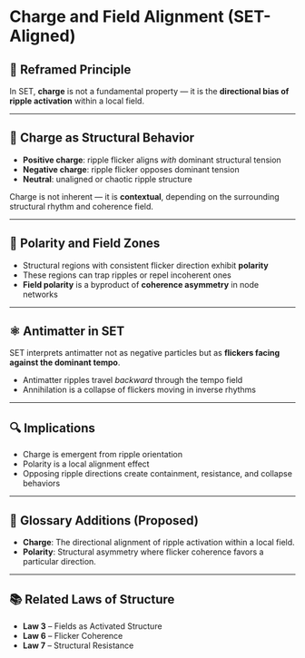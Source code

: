 
# Charge and Field Alignment (SET-Aligned)

## 🧠 Reframed Principle

In SET, **charge** is not a fundamental property — it is the **directional bias of ripple activation** within a local field.

---

## 🔁 Charge as Structural Behavior

- **Positive charge**: ripple flicker aligns *with* dominant structural tension  
- **Negative charge**: ripple flicker opposes dominant tension  
- **Neutral**: unaligned or chaotic ripple structure

Charge is not inherent — it is **contextual**, depending on the surrounding structural rhythm and coherence field.

---

## 🧲 Polarity and Field Zones

- Structural regions with consistent flicker direction exhibit **polarity**
- These regions can trap ripples or repel incoherent ones
- **Field polarity** is a byproduct of **coherence asymmetry** in node networks

---

## ⚛️ Antimatter in SET

SET interprets antimatter not as negative particles but as **flickers facing against the dominant tempo**.

- Antimatter ripples travel *backward* through the tempo field  
- Annihilation is a collapse of flickers moving in inverse rhythms

---

## 🔍 Implications

- Charge is emergent from ripple orientation  
- Polarity is a local alignment effect  
- Opposing ripple directions create containment, resistance, and collapse behaviors

---

## 📘 Glossary Additions (Proposed)

- **Charge**: The directional alignment of ripple activation within a local field.  
- **Polarity**: Structural asymmetry where flicker coherence favors a particular direction.

---

## 📚 Related Laws of Structure

- **Law 3** – Fields as Activated Structure  
- **Law 6** – Flicker Coherence  
- **Law 7** – Structural Resistance  
